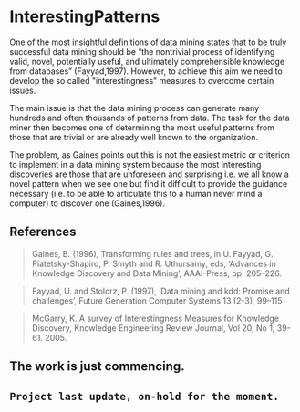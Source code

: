 # InterestingPatterns
One of the most insightful definitions of data mining states that to be truly successful data mining should be “the nontrivial process of identifying valid, novel, potentially useful, and ultimately comprehensible knowledge from databases” (Fayyad,1997).
However, to achieve this aim we need to develop the so called "interestingness" measures to overcome certain issues.

The main issue is that the data mining process can generate many hundreds and often thousands of patterns from data. The task for the data miner then becomes one of determining the most useful patterns from those that are trivial or are already well known to the organization.

The problem, as Gaines points out this is not the easiest metric or criterion to implement in a data mining system because
the most interesting discoveries are those that are unforeseen and surprising i.e. we all know a novel pattern when we see one but find it difficult to provide the guidance necessary (i.e. to be able to articulate this to a human never mind a computer) to discover one (Gaines,1996).

## References
> Gaines,  B.  (1996),  Transforming  rules  and  trees, in U.  Fayyad,  G.  Piatetsky-Shapiro,  P.  Smyth  and R. Uthursamy, eds, ‘Advances in Knowledge Discovery and Data Mining’, AAAI-Press, pp. 205–226.

> Fayyad, U. and Stolorz, P. (1997), ‘Data mining and kdd: Promise and challenges’, Future Generation Computer Systems 13 (2-3), 99–115

> McGarry, K. A survey of Interestingness Measures for Knowledge Discovery, Knowledge Engineering Review Journal, Vol 20, No 1, 39-61. 2005.

## The work is just commencing.
## `Project last update, on-hold for the moment.`
